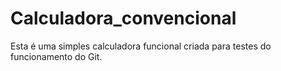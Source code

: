 # Calculadora_convencional
Esta é uma simples calculadora funcional criada para testes do funcionamento do Git.
